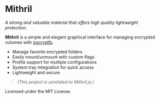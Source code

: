 # Mithril

*A strong and valuable material that offers high quality lightweight protection.*

**Mithril** is a simple and elegant graphical interface for managing encrypted volumes with [gocryptfs](https://github.com/rfjakob/gocryptfs).

- Manage favorite encrypted folders
- Easily mount/unmount with custom flags
- Profile support for multiple configurations
- System tray integration for quick access
- Lightweight and secure

> *(This project is unrelated to Mithril.js.)*

Licensed under the MIT License.
